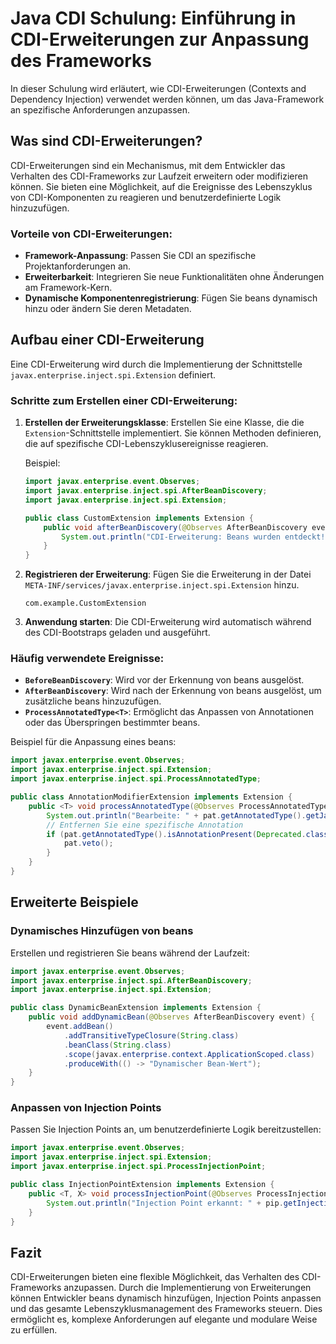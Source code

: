 
# Java CDI Schulung: Einführung in CDI-Erweiterungen zur Anpassung des Frameworks

In dieser Schulung wird erläutert, wie CDI-Erweiterungen (Contexts and Dependency Injection) verwendet werden können, um das Java-Framework an spezifische Anforderungen anzupassen.

## Was sind CDI-Erweiterungen?

CDI-Erweiterungen sind ein Mechanismus, mit dem Entwickler das Verhalten des CDI-Frameworks zur Laufzeit erweitern oder modifizieren können. Sie bieten eine Möglichkeit, auf die Ereignisse des Lebenszyklus von CDI-Komponenten zu reagieren und benutzerdefinierte Logik hinzuzufügen.

### Vorteile von CDI-Erweiterungen:
- **Framework-Anpassung**: Passen Sie CDI an spezifische Projektanforderungen an.
- **Erweiterbarkeit**: Integrieren Sie neue Funktionalitäten ohne Änderungen am Framework-Kern.
- **Dynamische Komponentenregistrierung**: Fügen Sie beans dynamisch hinzu oder ändern Sie deren Metadaten.

## Aufbau einer CDI-Erweiterung

Eine CDI-Erweiterung wird durch die Implementierung der Schnittstelle `javax.enterprise.inject.spi.Extension` definiert.

### Schritte zum Erstellen einer CDI-Erweiterung:

1. **Erstellen der Erweiterungsklasse**:
   Erstellen Sie eine Klasse, die die `Extension`-Schnittstelle implementiert. Sie können Methoden definieren, die auf spezifische CDI-Lebenszyklusereignisse reagieren.

   Beispiel:
   ```java
   import javax.enterprise.event.Observes;
   import javax.enterprise.inject.spi.AfterBeanDiscovery;
   import javax.enterprise.inject.spi.Extension;

   public class CustomExtension implements Extension {
       public void afterBeanDiscovery(@Observes AfterBeanDiscovery event) {
           System.out.println("CDI-Erweiterung: Beans wurden entdeckt!");
       }
   }
   ```

2. **Registrieren der Erweiterung**:
   Fügen Sie die Erweiterung in der Datei `META-INF/services/javax.enterprise.inject.spi.Extension` hinzu.
   ```
   com.example.CustomExtension
   ```

3. **Anwendung starten**:
   Die CDI-Erweiterung wird automatisch während des CDI-Bootstraps geladen und ausgeführt.

### Häufig verwendete Ereignisse:
- **`BeforeBeanDiscovery`**: Wird vor der Erkennung von beans ausgelöst.
- **`AfterBeanDiscovery`**: Wird nach der Erkennung von beans ausgelöst, um zusätzliche beans hinzuzufügen.
- **`ProcessAnnotatedType<T>`**: Ermöglicht das Anpassen von Annotationen oder das Überspringen bestimmter beans.

Beispiel für die Anpassung eines beans:
```java
import javax.enterprise.event.Observes;
import javax.enterprise.inject.spi.Extension;
import javax.enterprise.inject.spi.ProcessAnnotatedType;

public class AnnotationModifierExtension implements Extension {
    public <T> void processAnnotatedType(@Observes ProcessAnnotatedType<T> pat) {
        System.out.println("Bearbeite: " + pat.getAnnotatedType().getJavaClass().getName());
        // Entfernen Sie eine spezifische Annotation
        if (pat.getAnnotatedType().isAnnotationPresent(Deprecated.class)) {
            pat.veto();
        }
    }
}
```

## Erweiterte Beispiele

### Dynamisches Hinzufügen von beans
Erstellen und registrieren Sie beans während der Laufzeit:
```java
import javax.enterprise.event.Observes;
import javax.enterprise.inject.spi.AfterBeanDiscovery;
import javax.enterprise.inject.spi.Extension;

public class DynamicBeanExtension implements Extension {
    public void addDynamicBean(@Observes AfterBeanDiscovery event) {
        event.addBean()
            .addTransitiveTypeClosure(String.class)
            .beanClass(String.class)
            .scope(javax.enterprise.context.ApplicationScoped.class)
            .produceWith(() -> "Dynamischer Bean-Wert");
    }
}
```

### Anpassen von Injection Points
Passen Sie Injection Points an, um benutzerdefinierte Logik bereitzustellen:
```java
import javax.enterprise.event.Observes;
import javax.enterprise.inject.spi.Extension;
import javax.enterprise.inject.spi.ProcessInjectionPoint;

public class InjectionPointExtension implements Extension {
    public <T, X> void processInjectionPoint(@Observes ProcessInjectionPoint<T, X> pip) {
        System.out.println("Injection Point erkannt: " + pip.getInjectionPoint().getType());
    }
}
```

## Fazit

CDI-Erweiterungen bieten eine flexible Möglichkeit, das Verhalten des CDI-Frameworks anzupassen. Durch die Implementierung von Erweiterungen können Entwickler beans dynamisch hinzufügen, Injection Points anpassen und das gesamte Lebenszyklusmanagement des Frameworks steuern. Dies ermöglicht es, komplexe Anforderungen auf elegante und modulare Weise zu erfüllen.
